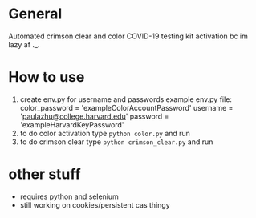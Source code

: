 # General
Automated crimson clear and color COVID-19 testing kit activation bc
im lazy af ._.

# How to use
1. create env.py for username and passwords
example env.py file:
    color_password = 'exampleColorAccountPassword'
    username = 'paulazhu@college.harvard.edu'
    password = 'exampleHarvardKeyPassword'
2. to do color activation type `python color.py` and run
3. to do crimson clear type `python crimson_clear.py` and run


# other stuff
- requires python and selenium
- still working on cookies/persistent cas thingy
